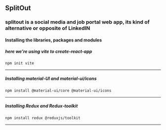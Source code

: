 ## SplitOut
### splitout is a social media and job portal web app, its kind of alternative or opposite of LinkedIN

#### Installing the libraries, packages and modules

##### here we're using vite to create-react-app
 
 ```
 npm init vite
 ```
 <hr>

 ##### Installing material-UI and material-ui/icons

 ```
npm install @material-ui/core @material-ui/icons
 ```

 <hr>

##### Installing Redux and Redux-toolkit

```
npm install redux @reduxjs/toolkit
```
<hr>


